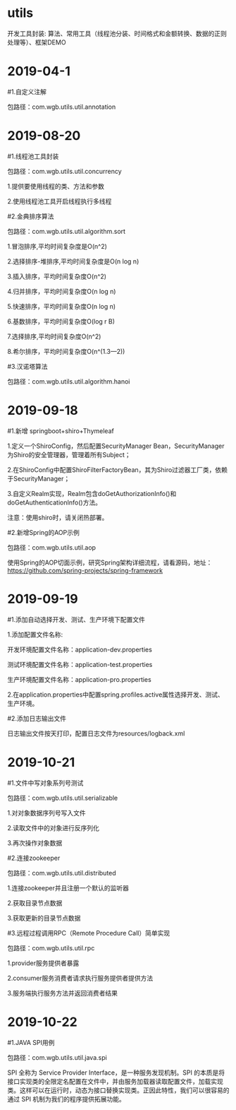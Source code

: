 # utils
开发工具封装:
算法、常用工具（线程池分装、时间格式和金额转换、数据的正则处理等）、框架DEMO

# 2019-04-1
#1.自定义注解

包路径：com.wgb.utils.util.annotation

# 2019-08-20
#1.线程池工具封装

包路径：com.wgb.utils.util.concurrency

1.提供要使用线程的类、方法和参数

2.使用线程池工具开启线程执行多线程

#2.金典排序算法

包路径：com.wgb.utils.util.algorithm.sort

1.冒泡排序,平均时间复杂度是O(n^2)

2.选择排序-堆排序,平均时间复杂度是O(n log n)

3.插入排序，平均时间复杂度O(n^2)

4.归并排序，平均时间复杂度O(n log n)

5.快速排序，平均时间复杂度O(n log n)

6.基数排序，平均时间复杂度O(log r B)

7.选择排序,平均时间复杂度O(n^2)

8.希尔排序，平均时间复杂度O(n^(1.3—2))

#3.汉诺塔算法

包路径：com.wgb.utils.util.algorithm.hanoi

# 2019-09-18  
#1.新增 springboot+shiro+Thymeleaf

1.定义一个ShiroConfig，然后配置SecurityManager Bean，SecurityManager为Shiro的安全管理器，管理着所有Subject；
 
2.在ShiroConfig中配置ShiroFilterFactoryBean，其为Shiro过滤器工厂类，依赖于SecurityManager；
 
3.自定义Realm实现，Realm包含doGetAuthorizationInfo()和doGetAuthenticationInfo()方法。

注意：使用shiro时，请关闭热部署。

#2.新增Spring的AOP示例

包路径：com.wgb.utils.util.aop

使用Spring的AOP切面示例，研究Spring架构详细流程，请看源码，地址：https://github.com/spring-projects/spring-framework

# 2019-09-19  
#1.添加自动选择开发、测试、生产环境下配置文件

1.添加配置文件名称:

开发环境配置文件名称：application-dev.properties

测试环境配置文件名称：application-test.properties

生产环境配置文件名称：application-pro.properties

2.在application.properties中配置spring.profiles.active属性选择开发、测试、生产环境。

#2.添加日志输出文件

日志输出文件按天打印，配置日志文件为resources/logback.xml

# 2019-10-21
#1.文件中写对象系列号测试

包路径：com.wgb.utils.util.serializable

1.对对象数据序列号写入文件

2.读取文件中的对象进行反序列化

3.再次操作对象数据

#2.连接zookeeper

包路径：com.wgb.utils.util.distributed

1.连接zookeeper并且注册一个默认的监听器

2.获取目录节点数据

3.获取更新的目录节点数据

#3.远程过程调用RPC（Remote Procedure Call）简单实现

包路径：com.wgb.utils.util.rpc

1.provider服务提供者暴露

2.consumer服务消费者请求执行服务提供者提供方法

3.服务端执行服务方法并返回消费者结果

# 2019-10-22
#1.JAVA SPI用例

包路径：com.wgb.utils.util.java.spi

SPI 全称为 Service Provider Interface，是一种服务发现机制。SPI 的本质是将接口实现类的全限定名配置在文件中，并由服务加载器读取配置文件，加载实现类。这样可以在运行时，动态为接口替换实现类。正因此特性，我们可以很容易的通过 SPI 机制为我们的程序提供拓展功能。

